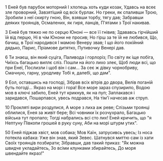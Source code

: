 1 Еней був парубок моторний
І хлопець хоть куди козак,
Удавсь на всеє зле проворний,
Завзятіший од всіх бурлак.
Но греки, як спаливши Трою,
Зробили з неї скирту гною,
Він, взявши торбу, тягу дав;
Забравши деяких троянців,
Осмалених, як гиря, ланців,
П'ятами з Трої накивав.

3 Еней був тяжко не по серцю
Юноні — все її гнівив;
Здававсь гірчійший їй від перцю,
Ні в чім Юнони не просив;
Но гірш за те їй не любився,
Що, бачиш, в Трої народився
І мамою Венеру звав;
І що його покійний дядько,
Парис, Пріамове дитятко,
Путивочку Венері дав.

6 Ти знаєш, він який суціга,
Паливода і горлоріз;
По світу як іще побіга,
Чиїхсь багацько виллє сліз.
Пошли на його лихо злеє,
Щоб люди всі, що при Енеї,
Послизли і щоб він і сам...
За сеє ж дівку чорнобриву,
Смачную, гарну, уродливу
Тобі я, далебі, що дам".

9 Еол, оставшись на господі,
Зібрав всіх вітрів до двора,
Велів поганій буть погоді...
Якраз на морі і гора!
Все море зараз спузирило,
Водою мов в ключі забило,
Еней тут крикнув, як на пуп;
Заплакався і заридався,
Пошарпався, увесь подрався,
На тім'ї начесав аж струп.

10 Прокляті вири роздулися,
А море з лиха аж реве;
Слізьми троянці облилися,
Енея за живіт бере;
Всі човники їх розчухрало,
Багацько війська тут пропало;
Тогді набрались всі сто лих!
Еней кричить, що "я Нептуну
Півкопи грошей в руку суну,
Аби на морі штурм утих".

50 Еней піджав хвіст, мов собака;
Мов Каїн, затрусивсь увесь;
Із носа потекла кабака:
Уже він знав, який Зевес.
Шатнувся миттю сам із хати
Своїх троянців позбирати;
Зібравши, дав такий приказ:
"Як можна швидче укладайтесь,
Зо всіми клунками збирайтесь,
До моря швендайте якраз!"

